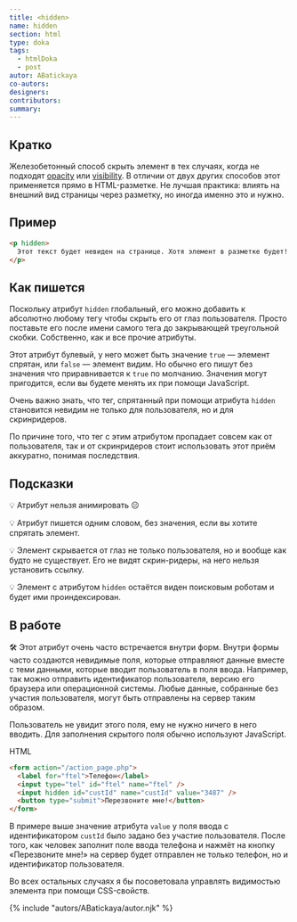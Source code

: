 ```yaml
---
title: <hidden>
name: hidden
section: html
type: doka
tags:
  - htmlDoka
  - post
autor: ABatickaya
co-autors:
designers:
contributors:
summary:
---
```


## Кратко

Железобетонный способ скрыть элемент в тех случаях, когда не подходят [opacity]() или [visibility](). В отличии от двух других способов этот применяется прямо в HTML-разметке. Не лучшая практика: влиять на внешний вид страницы через разметку, но иногда именно это и нужно.

## Пример

```html
<p hidden>
  Этот текст будет невиден на странице. Хотя элемент в разметке будет!
</p>
```

## Как пишется

Поскольку атрибут `hidden` глобальный, его можно добавить к абсолютно любому тегу чтобы скрыть его от глаз пользователя. Просто поставьте его после имени самого тега до закрывающей треугольной скобки. Собственно, как и все прочие атрибуты.

Этот атрибут булевый, у него может быть значение `true` — элемент спрятан, или `false` — элемент видим. Но обычно его пишут без значения что приравнивается к `true` по молчанию. Значения могут пригодится, если вы будете менять их при помощи JavaScript.

Очень важно знать, что тег, спрятанный при помощи атрибута `hidden` становится невидим не только для пользователя, но и для скринридеров.

По причине того, что тег с этим атрибутом пропадает совсем как от пользователя, так и от скринридеров стоит использовать этот приём аккуратно, понимая последствия.

## Подсказки

💡 Атрибут нельзя анимировать ☹️

💡 Атрибут пишется одним словом, без значения, если вы хотите спрятать элемент.

💡 Элемент скрывается от глаз не только пользователя, но и вообще как будто не существует. Его не видят скрин-ридеры, на него нельзя установить ссылку.

💡 Элемент с атрибутом `hidden` остаётся виден поисковым роботам и будет ими проиндексирован.

## В работе

🛠 Этот атрибут очень часто встречается внутри форм. Внутри формы часто создаются невидимые поля, которые отправляют данные вместе с теми данными, которые вводит пользователь в поля ввода. Например, так можно отправить идентификатор пользователя, версию его браузера или операционной системы. Любые данные, собранные без участия пользователя, могут быть отправлены на сервер таким образом.

Пользователь не увидит этого поля, ему не нужно ничего в него вводить. Для заполнения скрытого поля обычно используют JavaScript.

HTML

```html
<form action="/action_page.php">
  <label for="ftel">Телефон</label>
  <input type="tel" id="ftel" name="ftel" />
  <input hidden id="custId" name="custId" value="3487" />
  <button type="submit">Перезвоните мне!</button>
</form>
```

В примере выше значение атрибута `value` у поля ввода с идентификатором `custId` было задано без участие пользователя. После того, как человек заполнит поле ввода телефона и нажмёт на кнопку «Перезвоните мне!» на сервер будет отправлен не только телефон, но и идентификатор пользователя.

Во всех остальных случаях я бы посоветовала управлять видимостью элемента при помощи CSS-свойств.

{% include "autors/ABatickaya/autor.njk" %}
